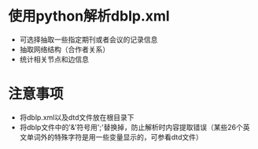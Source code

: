 # 使用python解析dblp.xml
- 可选择抽取一些指定期刊或者会议的记录信息
- 抽取网络结构（合作者关系）
- 统计相关节点和边信息

# 注意事项
- 将dblp.xml以及dtd文件放在根目录下
- 将dblp文件中的'&'符号用';'替换掉，防止解析时内容提取错误（某些26个英文单词外的特殊字符是用一些变量显示的，可参看dtd文件）
